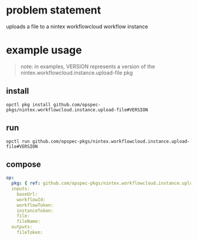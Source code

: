# problem statement
uploads a file to a nintex workflowcloud workflow instance

# example usage

> note: in examples, VERSION represents a version of the nintex.workflowcloud.instance.upload-file pkg

## install

```shell
opctl pkg install github.com/opspec-pkgs/nintex.workflowcloud.instance.upload-file#VERSION
```

## run

```
opctl run github.com/opspec-pkgs/nintex.workflowcloud.instance.upload-file#VERSION
```

## compose

```yaml
op:
  pkg: { ref: github.com/opspec-pkgs/nintex.workflowcloud.instance.upload-file#VERSION }
  inputs: 
    baseUrl:
    workflowId:
    workflowToken:
    instanceToken:
    file:
    fileName:
  outputs:
    fileToken:
```
